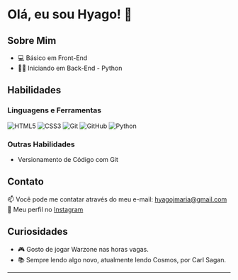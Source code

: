 # Olá, eu sou Hyago! 👋

## Sobre Mim

- 💻 Básico em Front-End
- 👨‍💻 Iniciando em Back-End - Python
  

## Habilidades

### Linguagens e Ferramentas

![HTML5](https://img.shields.io/badge/-HTML5-E34F26?style=flat-square&logo=html5&logoColor=white)
![CSS3](https://img.shields.io/badge/-CSS3-1572B6?style=flat-square&logo=css3&logoColor=white)
![Git](https://img.shields.io/badge/-Git-F05032?style=flat-square&logo=git&logoColor=white)
![GitHub](https://img.shields.io/badge/-GitHub-181717?style=flat-square&logo=github&logoColor=white)
![Python](https://img.shields.io/badge/-Python-3776AB?style=flat-square&logo=python&logoColor=white)

### Outras Habilidades

- Versionamento de Código com Git

## Contato

📫 Você pode me contatar através do meu e-mail: [hyagojmaria@gmail.com](mailto:hyagojmaria@gmail.com)  
📸 Meu perfil no [Instagram](https://instagram.com/hyago.ogx)

## Curiosidades

- 🎮 Gosto de jogar Warzone nas horas vagas.
- 📚 Sempre lendo algo novo, atualmente lendo Cosmos, por Carl Sagan.

---
